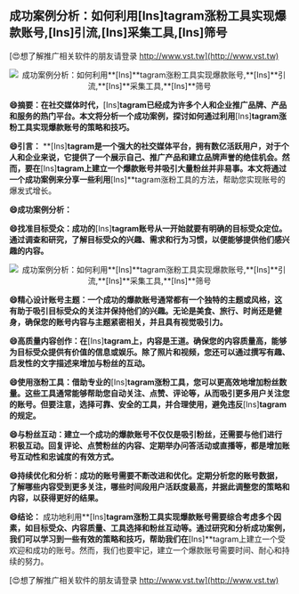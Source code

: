 ## **成功案例分析：如何利用**[Ins]**tagram涨粉工具实现爆款账号,**[Ins]**引流,**[Ins]**采集工具,**[Ins]**筛号**

[😍想了解推广相关软件的朋友请登录 http://www.vst.tw](http://www.vst.tw)

 <center><img src="https://vst.tw/MP4/tuiguang/png/2.png" alt="成功案例分析：如何利用**[Ins]**tagram涨粉工具实现爆款账号,**[Ins]**引流,**[Ins]**采集工具,**[Ins]**筛号"></center>

**😄摘要：在社交媒体时代，**[Ins]**tagram已经成为许多个人和企业推广品牌、产品和服务的热门平台。本文将分析一个成功案例，探讨如何通过利用**[Ins]**tagram涨粉工具实现爆款账号的策略和技巧。**

**😄引言：**
**[Ins]**tagram是一个强大的社交媒体平台，拥有数亿活跃用户，对于个人和企业来说，它提供了一个展示自己、推广产品和建立品牌声誉的绝佳机会。然而，要在**[Ins]**tagram上建立一个爆款账号并吸引大量粉丝并非易事。本文将通过一个成功案例来分享一些利用**[Ins]**tagram涨粉工具的方法，帮助您实现账号的爆发式增长。

**😄成功案例分析：**

**😄找准目标受众：成功的**[Ins]**tagram账号从一开始就要有明确的目标受众定位。通过调查和研究，了解目标受众的兴趣、需求和行为习惯，以便能够提供他们感兴趣的内容。**

 <center><img src="https://vst.tw/MP4/tuiguang/png/1.png" alt="成功案例分析：如何利用**[Ins]**tagram涨粉工具实现爆款账号,**[Ins]**引流,**[Ins]**采集工具,**[Ins]**筛号"></center>

**😄精心设计账号主题：一个成功的爆款账号通常都有一个独特的主题或风格，这有助于吸引目标受众的关注并保持他们的兴趣。无论是美食、旅行、时尚还是健身，确保您的账号内容与主题紧密相关，并且具有视觉吸引力。**

**😄高质量内容创作：在**[Ins]**tagram上，内容是王道。确保您的内容质量高，能够为目标受众提供有价值的信息或娱乐。除了照片和视频，您还可以通过撰写有趣、启发性的文字描述来增加与粉丝的互动。**

**😄使用涨粉工具：借助专业的**[Ins]**tagram涨粉工具，您可以更高效地增加粉丝数量。这些工具通常能够帮助您自动关注、点赞、评论等，从而吸引更多用户关注您的账号。但要注意，选择可靠、安全的工具，并合理使用，避免违反**[Ins]**tagram的规定。**

**😄与粉丝互动：建立一个成功的爆款账号不仅仅是吸引粉丝，还需要与他们进行积极互动。回复评论、点赞粉丝的内容、定期举办问答活动或直播等，都是增加账号互动性和忠诚度的有效方式。**

**😄持续优化和分析：成功的账号需要不断改进和优化。定期分析您的账号数据，了解哪些内容受到更多关注，哪些时间段用户活跃度最高，并据此调整您的策略和内容，以获得更好的结果。**

**😄结论：**
成功地利用**[Ins]**tagram涨粉工具实现爆款账号需要综合考虑多个因素，如目标受众、内容质量、工具选择和粉丝互动等。通过研究和分析成功案例，我们可以学习到一些有效的策略和技巧，帮助我们在**[Ins]**tagram上建立一个受欢迎和成功的账号。然而，我们也要牢记，建立一个爆款账号需要时间、耐心和持续的努力。

[😍想了解推广相关软件的朋友请登录 http://www.vst.tw](http://www.vst.tw)



